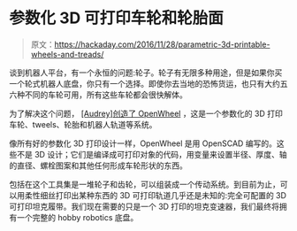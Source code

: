 # 参数化 3D 可打印车轮和轮胎面

> 原文：<https://hackaday.com/2016/11/28/parametric-3d-printable-wheels-and-treads/>

谈到机器人平台，有一个永恒的问题:轮子。轮子有无限多种用途，但是如果你买一个轮式机器人底盘，你只有一个选择。即使你去当地的恐怖货运，也只有大约五六种不同的车轮可用，所有这些车轮都会很快解体。

为了解决这个问题， [[Audrey]创造了 OpenWheel](https://hackaday.io/project/16024-openwheel-parametric-osh-wheelstyrestracks) ，这是一个参数化的 3D 打印车轮、tweels、轮胎和机器人轨道等系统。

像所有好的参数化 3D 打印设计一样，OpenWheel 是用 OpenSCAD 编写的。这些不是 3D 设计；它们是编译成可打印对象的代码，用变量来设置半径、厚度、轴的直径、螺栓图案和其他任何形成车轮形状的东西。

包括在这个工具集是一堆轮子和齿轮，可以组装成一个传动系统。到目前为止，可以用柔性细丝打印出某种东西的 3D 可打印轨道几乎还是未知的:完全可配置的 3D 可打印坦克履带。我们现在需要的只是一个 3D 打印的坦克变速器，我们最终将拥有一个完整的 hobby robotics 底盘。